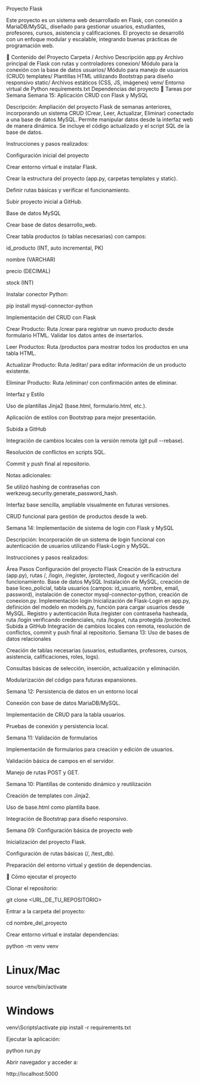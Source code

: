 Proyecto Flask

Este proyecto es un sistema web desarrollado en Flask, con conexión a MariaDB/MySQL, diseñado para gestionar usuarios, estudiantes, profesores, cursos, asistencia y calificaciones.
El proyecto se desarrolló con un enfoque modular y escalable, integrando buenas prácticas de programación web.

📂 Contenido del Proyecto
Carpeta / Archivo	Descripción
app.py	Archivo principal de Flask con rutas y controladores
conexion/	Módulo para la conexión con la base de datos
usuarios/	Módulo para manejo de usuarios (CRUD)
templates/	Plantillas HTML utilizando Bootstrap para diseño responsivo
static/	Archivos estáticos (CSS, JS, imágenes)
venv/	Entorno virtual de Python
requirements.txt	Dependencias del proyecto
📝 Tareas por Semana
Semana 15: Aplicación CRUD con Flask y MySQL

Descripción:
Ampliación del proyecto Flask de semanas anteriores, incorporando un sistema CRUD (Crear, Leer, Actualizar, Eliminar) conectado a una base de datos MySQL. Permite manipular datos desde la interfaz web de manera dinámica.
Se incluye el código actualizado y el script SQL de la base de datos.

Instrucciones y pasos realizados:

Configuración inicial del proyecto

Crear entorno virtual e instalar Flask.

Crear la estructura del proyecto (app.py, carpetas templates y static).

Definir rutas básicas y verificar el funcionamiento.

Subir proyecto inicial a GitHub.

Base de datos MySQL

Crear base de datos desarrollo_web.

Crear tabla productos (o tablas necesarias) con campos:

id_producto (INT, auto incremental, PK)

nombre (VARCHAR)

precio (DECIMAL)

stock (INT)

Instalar conector Python:

pip install mysql-connector-python


Implementación del CRUD con Flask

Crear Producto: Ruta /crear para registrar un nuevo producto desde formulario HTML. Validar los datos antes de insertarlos.

Leer Productos: Ruta /productos para mostrar todos los productos en una tabla HTML.

Actualizar Producto: Ruta /editar/<id> para editar información de un producto existente.

Eliminar Producto: Ruta /eliminar/<id> con confirmación antes de eliminar.

Interfaz y Estilo

Uso de plantillas Jinja2 (base.html, formulario.html, etc.).

Aplicación de estilos con Bootstrap para mejor presentación.

Subida a GitHub

Integración de cambios locales con la versión remota (git pull --rebase).

Resolución de conflictos en scripts SQL.

Commit y push final al repositorio.

Notas adicionales:

Se utilizó hashing de contraseñas con werkzeug.security.generate_password_hash.

Interfaz base sencilla, ampliable visualmente en futuras versiones.

CRUD funcional para gestión de productos desde la web.

Semana 14: Implementación de sistema de login con Flask y MySQL

Descripción:
Incorporación de un sistema de login funcional con autenticación de usuarios utilizando Flask-Login y MySQL.

Instrucciones y pasos realizados:

Área	Pasos
Configuración del proyecto Flask	Creación de la estructura (app.py), rutas /, /login, /register, /protected, /logout y verificación del funcionamiento.
Base de datos MySQL	Instalación de MySQL, creación de base liceo_policial, tabla usuarios (campos: id_usuario, nombre, email, password), instalación de conector mysql-connector-python, creación de conexion.py.
Implementación login	Inicialización de Flask-Login en app.py, definición del modelo en models.py, función para cargar usuarios desde MySQL.
Registro y autenticación	Ruta /register con contraseña hasheada, ruta /login verificando credenciales, ruta /logout, ruta protegida /protected.
Subida a GitHub	Integración de cambios locales con remota, resolución de conflictos, commit y push final al repositorio.
Semana 13: Uso de bases de datos relacionales

Creación de tablas necesarias (usuarios, estudiantes, profesores, cursos, asistencia, calificaciones, roles, logs).

Consultas básicas de selección, inserción, actualización y eliminación.

Modularización del código para futuras expansiones.

Semana 12: Persistencia de datos en un entorno local

Conexión con base de datos MariaDB/MySQL.

Implementación de CRUD para la tabla usuarios.

Pruebas de conexión y persistencia local.

Semana 11: Validación de formularios

Implementación de formularios para creación y edición de usuarios.

Validación básica de campos en el servidor.

Manejo de rutas POST y GET.

Semana 10: Plantillas de contenido dinámico y reutilización

Creación de templates con Jinja2.

Uso de base.html como plantilla base.

Integración de Bootstrap para diseño responsivo.

Semana 09: Configuración básica de proyecto web

Inicialización del proyecto Flask.

Configuración de rutas básicas (/, /test_db).

Preparación del entorno virtual y gestión de dependencias.

🚀 Cómo ejecutar el proyecto

Clonar el repositorio:

git clone <URL_DE_TU_REPOSITORIO>


Entrar a la carpeta del proyecto:

cd nombre_del_proyecto


Crear entorno virtual e instalar dependencias:

python -m venv venv
# Linux/Mac
source venv/bin/activate
# Windows
venv\Scripts\activate
pip install -r requirements.txt


Ejecutar la aplicación:

python run.py


Abrir navegador y acceder a:

http://localhost:5000
